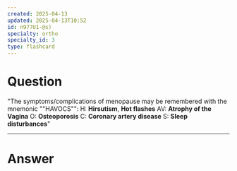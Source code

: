 ```yaml
---
created: 2025-04-13
updated: 2025-04-13T10:52
id: n97?U1-@s)
specialty: ortho
specialty_id: 3
type: flashcard
---
```


# Question
"The symptoms/complications of menopause may be remembered with the mnemonic ""HAVOCS"":    H: **Hirsutism**, **Hot flashes** AV: **Atrophy of the Vagina** O: **Osteoporosis** C: **Coronary artery disease** S: **Sleep disturbances**"

---

# Answer
